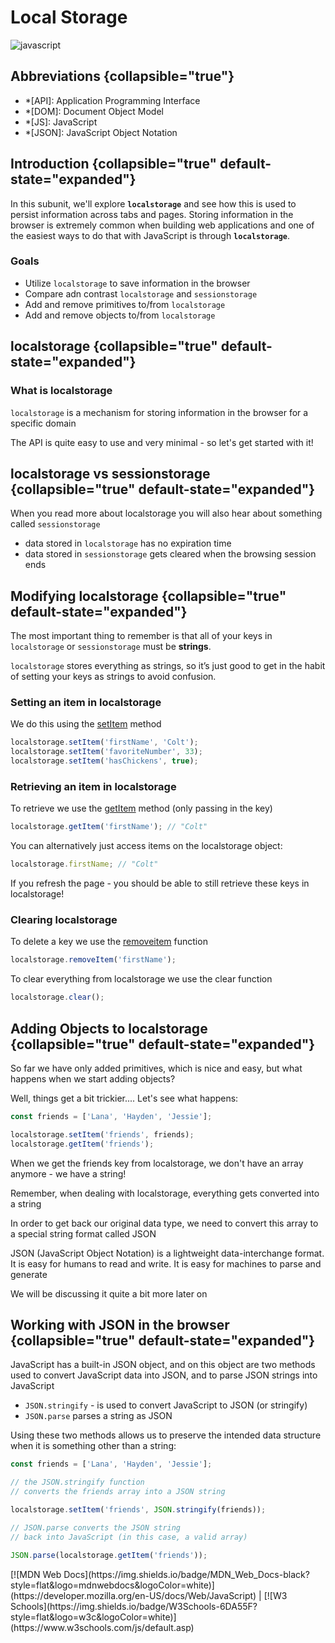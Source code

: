 # Local Storage

![javascript](javaScript.jpeg)

## Abbreviations {collapsible="true"}

- \*[API]: Application Programming Interface
- \*[DOM]: Document Object Model
- \*[JS]: JavaScript
- \*[JSON]: JavaScript Object Notation

## Introduction {collapsible="true" default-state="expanded"}

In this subunit, we'll explore **`localstorage`** and see how this is used to persist information across tabs and pages.
Storing information in the browser is extremely common when building web applications and one of the easiest ways to do
that with JavaScript is through **`localstorage`**.

### Goals

- Utilize `localstorage` to save information in the browser
- Compare adn contrast `localstorage` and `sessionstorage`
- Add and remove primitives to/from `localstorage`
- Add and remove objects to/from `localstorage`

## localstorage {collapsible="true" default-state="expanded"}

### What is localstorage

`localstorage` is a mechanism for storing information in the browser for a specific domain

The API is quite easy to use and very minimal - so let's get started with it!

## localstorage vs sessionstorage {collapsible="true" default-state="expanded"}

When you read more about localstorage you will also hear about something called `sessionstorage`

- data stored in `localstorage` has no expiration time
- data stored in `sessionstorage` gets cleared when the browsing session ends

## Modifying localstorage {collapsible="true" default-state="expanded"}

The most important thing to remember is that all of your keys in `localstorage` or `sessionstorage` must be **strings**.

`localstorage` stores everything as strings, so it’s just good to get in the habit of setting your keys as strings to
avoid confusion.

### Setting an item in localstorage

We do this using the [setItem](https://developer.mozilla.org/en-US/docs/Web/API/Storage/setItem) method

```javascript
localstorage.setItem('firstName', 'Colt');
localstorage.setItem('favoriteNumber', 33);
localstorage.setItem('hasChickens', true);
```

### Retrieving an item in localstorage

To retrieve we use the [getItem](https://developer.mozilla.org/en-US/docs/Web/API/Storage/getItem) method (only passing
in the key)

```javascript
localstorage.getItem('firstName'); // "Colt"
```

You can alternatively just access items on the localstorage object:

```javascript
localstorage.firstName; // "Colt"
```

If you refresh the page - you should be able to still retrieve these keys in localstorage!

### Clearing localstorage

To delete a key we use the [removeitem](https://developer.mozilla.org/en-US/docs/Web/API/Storage/removeItem) function

```javascript
localstorage.removeItem('firstName');
```

To clear everything from localstorage we use the clear function

```javascript
localstorage.clear();
```

## Adding Objects to localstorage {collapsible="true" default-state="expanded"}

So far we have only added primitives, which is nice and easy, but what happens when we start adding objects?

Well, things get a bit trickier.... Let's see what happens:

```javascript
const friends = ['Lana', 'Hayden', 'Jessie'];

localstorage.setItem('friends', friends);
localstorage.getItem('friends');
```

When we get the friends key from localstorage, we don't have an array anymore - we have a string!

Remember, when dealing with localstorage, everything gets converted into a string

In order to get back our original data type, we need to convert this array to a special string format called JSON

JSON (JavaScript Object Notation) is a lightweight data-interchange format. It is easy for humans to read and write. It
is easy for machines to parse and generate

We will be discussing it quite a bit more later on

## Working with JSON in the browser {collapsible="true" default-state="expanded"}

JavaScript has a built-in JSON object, and on this object are two methods used to convert JavaScript data into JSON, and
to parse JSON strings into JavaScript

- `JSON.stringify` - is used to convert JavaScript to JSON (or stringify)
- `JSON.parse` parses a string as JSON

Using these two methods allows us to preserve the intended data structure when it is something other than a string:

```javascript
const friends = ['Lana', 'Hayden', 'Jessie'];

// the JSON.stringify function
// converts the friends array into a JSON string

localstorage.setItem('friends', JSON.stringify(friends));

// JSON.parse converts the JSON string
// back into JavaScript (in this case, a valid array)

JSON.parse(localstorage.getItem('friends'));
```

<seealso>
[![MDN Web Docs](https://img.shields.io/badge/MDN_Web_Docs-black?style=flat&logo=mdnwebdocs&logoColor=white)](https://developer.mozilla.org/en-US/docs/Web/JavaScript) |
[![W3 Schools](https://img.shields.io/badge/W3Schools-6DA55F?style=flat&logo=w3c&logoColor=white)](https://www.w3schools.com/js/default.asp)
</seealso>
